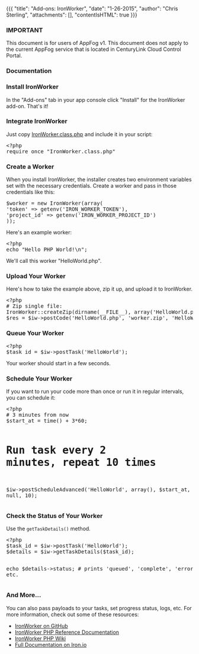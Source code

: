 {{{
  "title": "Add-ons: IronWorker",
  "date": "1-26-2015",
  "author": "Chris Sterling",
  "attachments": [],
  "contentIsHTML": true
}}}

### IMPORTANT

This document is for users of AppFog v1. This document does not apply to the current AppFog service that is located in CenturyLink Cloud Control Portal.

### Documentation

<h3>Install IronWorker</h3>
<p>In the "Add-ons" tab in your app console click "Install" for the IronWorker add-on. That's it!</p>
<h3>Integrate IronWorker</h3>
<p>Just copy <a href="https://github.com/iron-io/iron_worker_php/blob/master/IronWorker.class.php">IronWorker.class.php</a> and include it in your script:</p>
<pre>&lt;?php
require_once "IronWorker.class.php"</pre>
<h3>Create a Worker</h3>
<p>When you install IronWorker, the installer creates two environment variables set with the necessary credentials. Create a worker and pass in those credentials like this:</p>
<pre class="prettyprint linenums:3 linenums">$worker = new IronWorker(array(
'token' =&gt; getenv('IRON_WORKER_TOKEN'),
'project_id' =&gt; getenv('IRON_WORKER_PROJECT_ID')
));
</pre>
<p>Here's an example worker:</p>
<pre>&lt;?php
echo "Hello PHP World!\n";</pre>
<p>We'll call this worker "HelloWorld.php".</p>
<h3>Upload Your Worker</h3>
<p>Here's how to take the example above, zip it up, and upload it to IronWorker.</p>
<pre>&lt;?php
# Zip single file:
IronWorker::createZip(dirname(__FILE__), array('HelloWorld.php'), 'worker.zip', true);
$res = $iw-&gt;postCode('HelloWorld.php', 'worker.zip', 'HelloWorld');</pre>
<h3>Queue Your Worker</h3>
<pre>&lt;?php
$task_id = $iw-&gt;postTask('HelloWorld');</pre>
<p>Your worker should start in a few seconds.</p>
<h3>Schedule Your Worker</h3>
<p>If you want to run your code more than once or run it in regular intervals, you can schedule it:</p>
<pre>&lt;?php
# 3 minutes from now
$start_at = time() + 3*60;

# Run task every 2 minutes, repeat 10 times
$iw-&gt;postScheduleAdvanced('HelloWorld', array(), $start_at, 2*60, null, 10);</pre>
<h3>Check the Status of Your Worker</h3>
<p>Use the <code>getTaskDetails()</code> method.</p>
<pre>&lt;?php
$task_id = $iw-&gt;postTask('HelloWorld');
$details = $iw-&gt;getTaskDetails($task_id);

echo $details-&gt;status; # prints 'queued', 'complete', 'error' etc.</pre>
<h3>And More...</h3>
<p>You can also pass payloads to your tasks, set progress status, logs, etc. For more information, check out some of these resources:</p>
<ul>
<li><a href="https://github.com/iron-io/iron_worker_php">IronWorker on GitHub</a></li>
<li><a href="http://iron-io.github.com/iron_worker_php/">IronWorker PHP Reference Documentation</a></li>
<li><a href="https://github.com/iron-io/iron_worker_php/wiki">IronWorker PHP Wiki</a></li>
<li><a href="http://docs.iron.io/">Full Documentation on Iron.io</a></li>
</ul>
